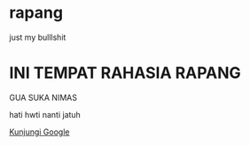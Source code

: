 # rapang
just my bulllshit
<h1>INI TEMPAT RAHASIA RAPANG</h1>
<p>GUA SUKA NIMAS</p>
<p>hati hwti nanti jatuh</p>

<a href="https://www.youtube.com/@penakkkkk">Kunjungi Google</a>
